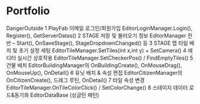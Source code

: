 # Portfolio
DangerOutside
  1	PlayFab 이메일 로그인/회원가입	EditorLoginManager.Login(), Register(), GetServerDatas()
  2	STAGE 저장 및 불러오기 정보	EditorManager 전반 – Start(), OnSaveStage(), StageDropdownChanged() 등
  3	STAGE 맵 타일 배치 및 초기 설정 세팅	EditorTileManager.SetTiles(int x,int y) + SetCamera()
  4	에디터 실시간 상호작용	EditorTileManager.SetCheckerPos() / FindEmptyTiles()
  5	건물 배치	EditorBuildingManager의 OnBuildingCreate(), OnMouseDrag(), OnMouseUp(), OnDetail()
  6	유닛 배치 & 속성 편집	EditorCitizenManager의 OnCitizenCreate(), 드래그 루틴, OnDetail()
  7	타일 속성 변경	EditorTileManager.OnTileColorClick() / SetColorChange()
  8	스테이지 데이터 로드&동기화	EditorDataBase (싱글턴 패턴)
